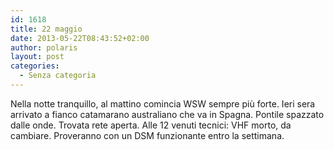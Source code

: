 ```yaml
---
id: 1618
title: 22 maggio
date: 2013-05-22T08:43:52+02:00
author: polaris
layout: post
categories:
  - Senza categoria
---
```

Nella notte tranquillo, al mattino comincia WSW sempre più forte. Ieri sera arrivato a fianco catamarano australiano che va in Spagna. Pontile spazzato dalle onde. Trovata rete aperta. Alle 12 venuti tecnici: VHF morto, da cambiare. Proveranno con un DSM funzionante entro la settimana.